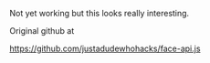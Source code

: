 Not yet working but this looks really interesting.

Original github at 

https://github.com/justadudewhohacks/face-api.js



